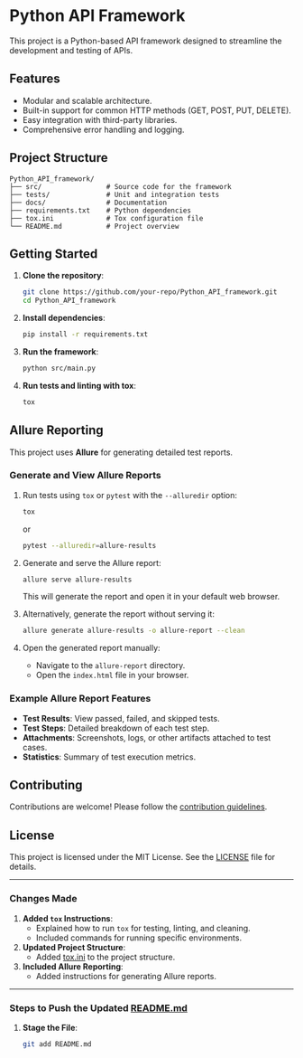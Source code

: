 # Python API Framework

This project is a Python-based API framework designed to streamline the development and testing of APIs.

## Features

- Modular and scalable architecture.
- Built-in support for common HTTP methods (GET, POST, PUT, DELETE).
- Easy integration with third-party libraries.
- Comprehensive error handling and logging.

## Project Structure

```
Python_API_framework/
├── src/                # Source code for the framework
├── tests/              # Unit and integration tests
├── docs/               # Documentation
├── requirements.txt    # Python dependencies
├── tox.ini             # Tox configuration file
└── README.md           # Project overview
```

## Getting Started

1. **Clone the repository**:
    ```bash
    git clone https://github.com/your-repo/Python_API_framework.git
    cd Python_API_framework
    ```

2. **Install dependencies**:
    ```bash
    pip install -r requirements.txt
    ```

3. **Run the framework**:
    ```bash
    python src/main.py
    ```

4. **Run tests and linting with tox**:
    ```bash
    tox
    ```

## Allure Reporting

This project uses **Allure** for generating detailed test reports.

### Generate and View Allure Reports

1. Run tests using `tox` or `pytest` with the `--alluredir` option:
    ```bash
    tox
    ```
    or
    ```bash
    pytest --alluredir=allure-results
    ```

2. Generate and serve the Allure report:
    ```bash
    allure serve allure-results
    ```

    This will generate the report and open it in your default web browser.

3. Alternatively, generate the report without serving it:
    ```bash
    allure generate allure-results -o allure-report --clean
    ```

4. Open the generated report manually:
    - Navigate to the `allure-report` directory.
    - Open the `index.html` file in your browser.

### Example Allure Report Features
- **Test Results**: View passed, failed, and skipped tests.
- **Test Steps**: Detailed breakdown of each test step.
- **Attachments**: Screenshots, logs, or other artifacts attached to test cases.
- **Statistics**: Summary of test execution metrics.

## Contributing

Contributions are welcome! Please follow the [contribution guidelines](docs/CONTRIBUTING.md).

## License

This project is licensed under the MIT License. See the [LICENSE](LICENSE) file for details.

---

### **Changes Made**
1. **Added `tox` Instructions**:
   - Explained how to run `tox` for testing, linting, and cleaning.
   - Included commands for running specific environments.
2. **Updated Project Structure**:
   - Added [tox.ini](http://_vscodecontentref_/5) to the project structure.
3. **Included Allure Reporting**:
   - Added instructions for generating Allure reports.

---

### **Steps to Push the Updated [README.md](http://_vscodecontentref_/6)**
1. **Stage the File**:
   ```bash
   git add README.md